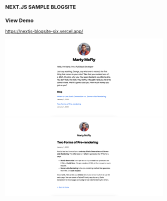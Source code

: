 ### NEXT.JS SAMPLE BLOGSITE

### View Demo

https://nextjs-blogsite-six.vercel.app/

!["nextjs blogsite "](https://github.com/johncabang/nextjs-blogsite/blob/main/docs/nextjs-blogsite-screenshot01.png?raw=true)
!["nextjs blogsite "](https://github.com/johncabang/nextjs-blogsite/blob/main/docs/nextjs-blogsite-screenshot02.png?raw=true)
